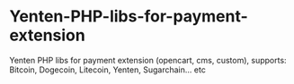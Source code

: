 # Yenten-PHP-libs-for-payment-extension
Yenten PHP libs for payment extension (opencart, cms, custom), supports: Bitcoin, Dogecoin, Litecoin, Yenten, Sugarchain... etc
